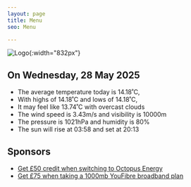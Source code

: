 ```yaml
---
layout: page
title: Menu
seo: Menu

---
```


![Logo](/images/logo.jpg){:width="832px"}

<!-- weather_marker starts -->
## On Wednesday, 28 May 2025

- The average temperature today is 14.18˚C,
- With highs of 14.18˚C and lows of 14.18˚C,
- It may feel like 13.74˚C with overcast clouds
- The wind speed is 3.43m/s and visibility is 10000m
- The pressure is 1021hPa and humidity is 80%
- The sun will rise at 03:58 and set at 20:13

<!-- weather_marker ends -->

## Sponsors

- [Get £50 credit when switching to Octopus Energy](https://bit.ly/3oD1nnS)
- [Get £75 when taking a 1000mb YouFibre broadband plan](https://aklam.io/91zWhU?)
